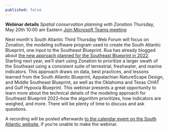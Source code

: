 ```yaml
---
published: false
---
```

**Webinar details**
_Spatial conservation planning with Zonation_
Thursday, May 20th
10:00 am Eastern
[Join Microsoft Teams meeting](https://teams.microsoft.com/l/meetup-join/19%3ameeting_MjliZmYyN2EtOWY1Yi00N2FjLTkyOTYtZWRiNTJkNjAyNGIy%40thread.v2/0?context=%7b%22Tid%22%3a%220693b5ba-4b18-4d7b-9341-f32f400a5494%22%2c%22Oid%22%3a%22765228b1-d0d0-4438-812e-51cbb57819f1%22%7d)

Next month's South Atlantic Third Thursday Web Forum will focus on Zonation, the modeling software program used to create the South Atlantic Blueprint, one input to the Southeast Blueprint. Rua has already blogged about [the new approach planned for the Southeast Blueprint in 2022](http://secassoutheast.org/2021/03/12/New-approach-to-Southeast-Blueprint-in-2022.html). Starting next year, we’ll start using Zonation to prioritize a larger swath of the Southeast using a consistent suite of terrestrial, freshwater, and marine indicators. This approach draws on data, best practices, and lessons learned from the South Atlantic Blueprint, Appalachian NatureScape Design, and Middle Southeast Blueprint, as well as the Oklahoma and Texas CHAT and Gulf Hypoxia Blueprint. This webinar presents a great opportunity to learn more about the technical details of the modeling approach for Southeast Blueprint 2022–how the algorithm prioritizes, how indicators are weighed, and more. There will be plenty of time to discuss and ask questions.

A recording will be posted afterwards [to the calendar event on the South Atlantic website](https://www.southatlanticlcc.org/event/spatial-conservation-planning-with-zonation/), if you’re unable to make the webinar.